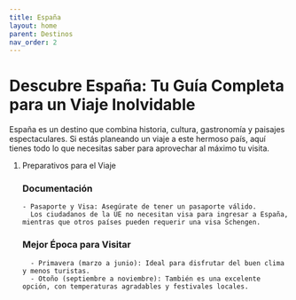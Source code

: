 ```yaml
---
title: España
layout: home
parent: Destinos
nav_order: 2
---
```


# Descubre España: Tu Guía Completa para un Viaje Inolvidable

España es un destino que combina historia, cultura, gastronomía y paisajes espectaculares.
Si estás planeando un viaje a este hermoso país, aquí tienes todo lo que necesitas saber para aprovechar al máximo tu visita.

1. Preparativos para el Viaje
   ### Documentación
       - Pasaporte y Visa: Asegúrate de tener un pasaporte válido.
         Los ciudadanos de la UE no necesitan visa para ingresar a España, mientras que otros países pueden requerir una visa Schengen.
   ### Mejor Época para Visitar
         - Primavera (marzo a junio): Ideal para disfrutar del buen clima y menos turistas.
         - Otoño (septiembre a noviembre): También es una excelente opción, con temperaturas agradables y festivales locales.



